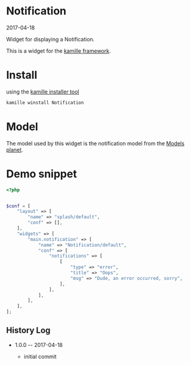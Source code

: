 Notification
===============
2017-04-18



Widget for displaying a Notification.




This is a widget for the [kamille framework](https://github.com/lingtalfi/Kamille).


Install
===========
using the [kamille installer tool](https://github.com/lingtalfi/kamille-installer-tool)
```bash
kamille winstall Notification
```



Model
===========

The model used by this widget is the notification model from the [Models planet](https://github.com/lingtalfi/Models).





Demo snippet
=========

```php
<?php


$conf = [
    "layout" => [
        "name" => "splash/default",
        "conf" => [],
    ],
    "widgets" => [
        "main.notification" => [
            "name" => "Notification/default",
            "conf" => [
                "notifications" => [
                    [
                        "type" => "error",
                        "title" => "Oops",
                        "msg" => "Dude, an error occurred, sorry",
                    ],
                ],
            ],
        ],
    ],
];
```






History Log
------------------

- 1.0.0 -- 2017-04-18

    - initial commit